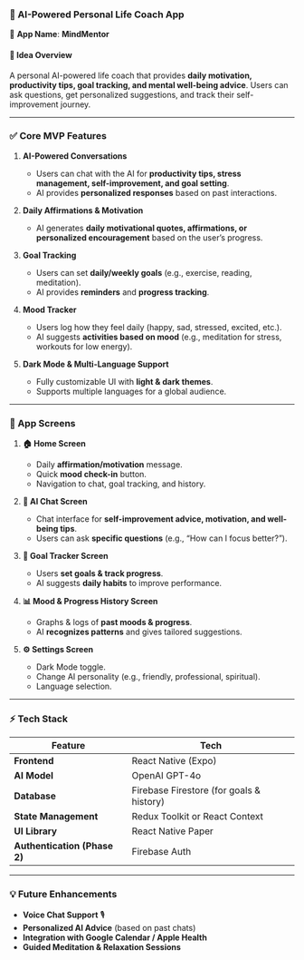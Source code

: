 ### **🧠 AI-Powered Personal Life Coach App**  
🔹 **App Name**: **MindMentor**  

#### **🚀 Idea Overview**  
A personal AI-powered life coach that provides **daily motivation, productivity tips, goal tracking, and mental well-being advice**. Users can ask questions, get personalized suggestions, and track their self-improvement journey.  

---

### **✅ Core MVP Features**
1. **AI-Powered Conversations**  
   - Users can chat with the AI for **productivity tips, stress management, self-improvement, and goal setting**.  
   - AI provides **personalized responses** based on past interactions.  

2. **Daily Affirmations & Motivation**  
   - AI generates **daily motivational quotes, affirmations, or personalized encouragement** based on the user’s progress.  

3. **Goal Tracking**  
   - Users can set **daily/weekly goals** (e.g., exercise, reading, meditation).  
   - AI provides **reminders** and **progress tracking**.  

4. **Mood Tracker**  
   - Users log how they feel daily (happy, sad, stressed, excited, etc.).  
   - AI suggests **activities based on mood** (e.g., meditation for stress, workouts for low energy).  

5. **Dark Mode & Multi-Language Support**  
   - Fully customizable UI with **light & dark themes**.  
   - Supports multiple languages for a global audience.  

---

### **📱 App Screens**
1. **🏠 Home Screen**  
   - Daily **affirmation/motivation** message.  
   - Quick **mood check-in** button.  
   - Navigation to chat, goal tracking, and history.  

2. **💬 AI Chat Screen**  
   - Chat interface for **self-improvement advice, motivation, and well-being tips**.  
   - Users can ask **specific questions** (e.g., “How can I focus better?”).  

3. **🎯 Goal Tracker Screen**  
   - Users **set goals & track progress**.  
   - AI suggests **daily habits** to improve performance.  

4. **📊 Mood & Progress History Screen**  
   - Graphs & logs of **past moods & progress**.  
   - AI **recognizes patterns** and gives tailored suggestions.  

5. **⚙️ Settings Screen**  
   - Dark Mode toggle.  
   - Change AI personality (e.g., friendly, professional, spiritual).  
   - Language selection.  

---

### **⚡ Tech Stack**
| Feature | Tech |
|---------|------|
| **Frontend** | React Native (Expo) |
| **AI Model** | OpenAI GPT-4o |
| **Database** | Firebase Firestore (for goals & history) |
| **State Management** | Redux Toolkit or React Context |
| **UI Library** | React Native Paper |
| **Authentication (Phase 2)** | Firebase Auth |

---

### **💡 Future Enhancements**
- **Voice Chat Support** 🎙️  
- **Personalized AI Advice** (based on past chats)  
- **Integration with Google Calendar / Apple Health**  
- **Guided Meditation & Relaxation Sessions**

